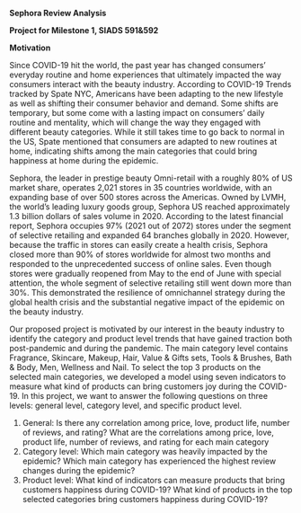 
**Sephora Review Analysis**

**Project for Milestone 1, SIADS 591&592**

**Motivation**

Since COVID-19 hit the world, the past year has changed consumers’ everyday routine and home experiences that ultimately impacted the way consumers interact with the beauty industry. According to COVID-19 Trends tracked by Spate NYC, Americans have been adapting to the new lifestyle as well as shifting their consumer behavior and demand. Some shifts are temporary, but some come with a lasting impact on consumers’ daily routine and mentality, which will change the way they engaged with different beauty categories. While it still takes time to go back to normal in the US, Spate mentioned that consumers are adapted to new routines at home, indicating shifts among the main categories that could bring happiness at home during the epidemic.

Sephora, the leader in prestige beauty Omni-retail with a roughly 80% of US market share, operates 2,021 stores in 35 countries worldwide, with an expanding base of over 500 stores across the Americas. Owned by LVMH, the world’s leading luxury goods group, Sephora US reached approximately 1.3 billion dollars of sales volume in 2020. According to the latest financial report, Sephora occupies 97% (2021 out of 2072) stores under the segment of selective retailing and expanded 64 branches globally in 2020. However, because the traffic in stores can easily create a health crisis, Sephora closed more than 90% of stores worldwide for almost two months and responded to the unprecedented success of online sales. Even though stores were gradually reopened from May to the end of June with special attention, the whole segment of selective retailing still went down more than 30%. This demonstrated the resilience of omnichannel strategy during the global health crisis and the substantial negative impact of the epidemic on the beauty industry.

Our proposed project is motivated by our interest in the beauty industry to identify the category and product level trends that have gained traction both post-pandemic and during the pandemic. The main category level contains Fragrance, Skincare, Makeup, Hair, Value & Gifts sets, Tools & Brushes, Bath & Body, Men, Wellness and Nail. To select the top 3 products on the selected main categories, we developed a model using seven indicators to measure what kind of products can bring customers joy during the COVID-19. In this project, we want to answer the following questions on three levels: general level, category level, and specific product level.



1. General: Is there any correlation among price, love, product life, number of reviews, and rating? What are the correlations among price, love, product life, number of reviews, and rating for each main category
2. Category level: Which main category was heavily impacted by the epidemic? Which main category has experienced the highest review changes during the epidemic? 
3. Product level: What kind of indicators can measure products that bring customers happiness during COVID-19? What kind of products in the top selected categories bring customers happiness during COVID-19?
